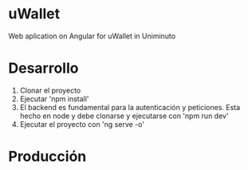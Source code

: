 # uWallet
Web aplication on Angular for uWallet in Uniminuto
# Desarrollo

1. Clonar el proyecto
2. Ejecutar 'npm install'
3. El backend es fundamental para la autenticación y peticiones. Esta hecho en node y debe clonarse y ejecutarse con 'npm run dev'
4. Ejecutar el proyecto con 'ng serve -o'

# Producción
